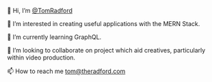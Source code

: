 👋 Hi, I’m [@TomRadford](https://github.com/TomRadford/)

👀 I’m interested in creating useful applications with the MERN Stack.

🌱 I’m currently learning GraphQL.

💞️ I’m looking to collaborate on project which aid creatives, particularly within video production.

📫 How to reach me tom@theradford.com

<!---
TomRadford/TomRadford is a ✨ special ✨ repository because its `README.md` (this file) appears on your GitHub profile.
You can click the Preview link to take a look at your changes.
--->
